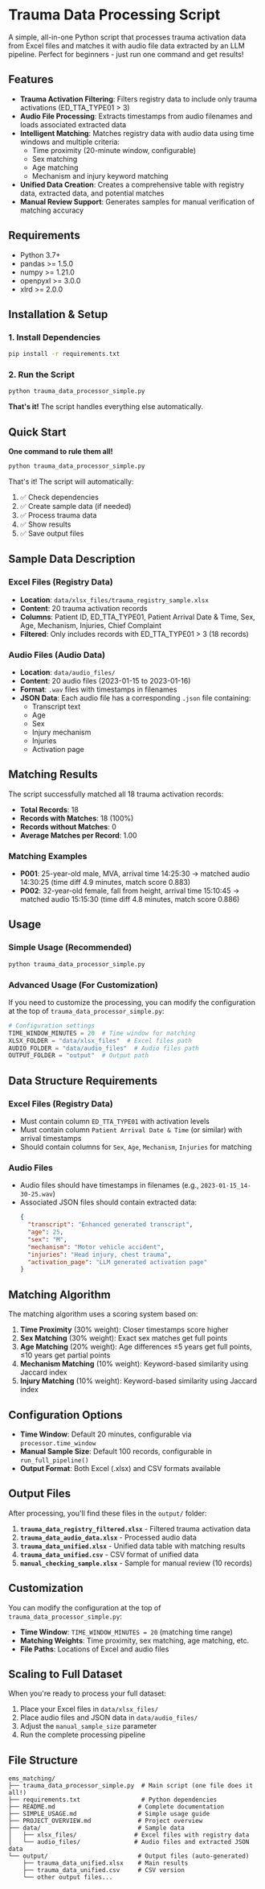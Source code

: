 # Trauma Data Processing Script

A simple, all-in-one Python script that processes trauma activation data from Excel files and matches it with audio file data extracted by an LLM pipeline. Perfect for beginners - just run one command and get results!

## Features

- **Trauma Activation Filtering**: Filters registry data to include only trauma activations (ED_TTA_TYPE01 > 3)
- **Audio File Processing**: Extracts timestamps from audio filenames and loads associated extracted data
- **Intelligent Matching**: Matches registry data with audio data using time windows and multiple criteria:
  - Time proximity (20-minute window, configurable)
  - Sex matching
  - Age matching
  - Mechanism and injury keyword matching
- **Unified Data Creation**: Creates a comprehensive table with registry data, extracted data, and potential matches
- **Manual Review Support**: Generates samples for manual verification of matching accuracy

## Requirements

- Python 3.7+
- pandas >= 1.5.0
- numpy >= 1.21.0
- openpyxl >= 3.0.0
- xlrd >= 2.0.0

## Installation & Setup

### 1. Install Dependencies
```bash
pip install -r requirements.txt
```

### 2. Run the Script
```bash
python trauma_data_processor_simple.py
```

**That's it!** The script handles everything else automatically.

## Quick Start

**One command to rule them all!** 

```bash
python trauma_data_processor_simple.py
```

That's it! The script will automatically:
1. ✅ Check dependencies
2. ✅ Create sample data (if needed)
3. ✅ Process trauma data
4. ✅ Show results
5. ✅ Save output files

## Sample Data Description

### Excel Files (Registry Data)
- **Location**: `data/xlsx_files/trauma_registry_sample.xlsx`
- **Content**: 20 trauma activation records
- **Columns**: Patient ID, ED_TTA_TYPE01, Patient Arrival Date & Time, Sex, Age, Mechanism, Injuries, Chief Complaint
- **Filtered**: Only includes records with ED_TTA_TYPE01 > 3 (18 records)

### Audio Files (Audio Data)
- **Location**: `data/audio_files/`
- **Content**: 20 audio files (2023-01-15 to 2023-01-16)
- **Format**: `.wav` files with timestamps in filenames
- **JSON Data**: Each audio file has a corresponding `.json` file containing:
  - Transcript text
  - Age
  - Sex
  - Injury mechanism
  - Injuries
  - Activation page

## Matching Results

The script successfully matched all 18 trauma activation records:

- **Total Records**: 18
- **Records with Matches**: 18 (100%)
- **Records without Matches**: 0
- **Average Matches per Record**: 1.00

### Matching Examples
- **P001**: 25-year-old male, MVA, arrival time 14:25:30 → matched audio 14:30:25 (time diff 4.9 minutes, match score 0.883)
- **P002**: 32-year-old female, fall from height, arrival time 15:10:45 → matched audio 15:15:30 (time diff 4.8 minutes, match score 0.886)

## Usage

### Simple Usage (Recommended)

```bash
python trauma_data_processor_simple.py
```

### Advanced Usage (For Customization)

If you need to customize the processing, you can modify the configuration at the top of `trauma_data_processor_simple.py`:

```python
# Configuration settings
TIME_WINDOW_MINUTES = 20  # Time window for matching
XLSX_FOLDER = "data/xlsx_files"  # Excel files path
AUDIO_FOLDER = "data/audio_files"  # Audio files path
OUTPUT_FOLDER = "output"  # Output path
```

## Data Structure Requirements

### Excel Files (Registry Data)
- Must contain column `ED_TTA_TYPE01` with activation levels
- Must contain column `Patient Arrival Date & Time` (or similar) with arrival timestamps
- Should contain columns for `Sex`, `Age`, `Mechanism`, `Injuries` for matching

### Audio Files
- Audio files should have timestamps in filenames (e.g., `2023-01-15_14-30-25.wav`)
- Associated JSON files should contain extracted data:
  ```json
  {
    "transcript": "Enhanced generated transcript",
    "age": 25,
    "sex": "M",
    "mechanism": "Motor vehicle accident",
    "injuries": "Head injury, chest trauma",
    "activation_page": "LLM generated activation page"
  }
  ```


## Matching Algorithm

The matching algorithm uses a scoring system based on:

1. **Time Proximity** (30% weight): Closer timestamps score higher
2. **Sex Matching** (30% weight): Exact sex matches get full points
3. **Age Matching** (20% weight): Age differences ≤5 years get full points, ≤10 years get partial points
4. **Mechanism Matching** (10% weight): Keyword-based similarity using Jaccard index
5. **Injury Matching** (10% weight): Keyword-based similarity using Jaccard index

## Configuration Options

- **Time Window**: Default 20 minutes, configurable via `processor.time_window`
- **Manual Sample Size**: Default 100 records, configurable in `run_full_pipeline()`
- **Output Format**: Both Excel (.xlsx) and CSV formats available

## Output Files

After processing, you'll find these files in the `output/` folder:

1. **`trauma_data_registry_filtered.xlsx`** - Filtered trauma activation data
2. **`trauma_data_audio_data.xlsx`** - Processed audio data
3. **`trauma_data_unified.xlsx`** - Unified data table with matching results
4. **`trauma_data_unified.csv`** - CSV format of unified data
5. **`manual_checking_sample.xlsx`** - Sample for manual review (10 records)

## Customization

You can modify the configuration at the top of `trauma_data_processor_simple.py`:

- **Time Window**: `TIME_WINDOW_MINUTES = 20` (matching time range)
- **Matching Weights**: Time proximity, sex matching, age matching, etc.
- **File Paths**: Locations of Excel and audio files

## Scaling to Full Dataset

When you're ready to process your full dataset:

1. Place your Excel files in `data/xlsx_files/`
2. Place audio files and JSON data in `data/audio_files/`
3. Adjust the `manual_sample_size` parameter
4. Run the complete processing pipeline

## File Structure

```
ems_matching/
├── trauma_data_processor_simple.py  # Main script (one file does it all!)
├── requirements.txt                 # Python dependencies
├── README.md                       # Complete documentation
├── SIMPLE_USAGE.md                 # Simple usage guide
├── PROJECT_OVERVIEW.md             # Project overview
├── data/                           # Sample data
│   ├── xlsx_files/                # Excel files with registry data
│   └── audio_files/               # Audio files and extracted JSON data
└── output/                         # Output files (auto-generated)
    ├── trauma_data_unified.xlsx    # Main results
    ├── trauma_data_unified.csv     # CSV version
    └── other output files...
```


